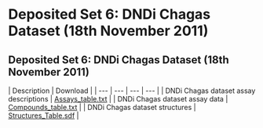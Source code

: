# Deposited Set 6: DNDi Chagas Dataset \(18th November 2011\)

## Deposited Set 6: DNDi Chagas Dataset \(18th November 2011\)

| Description | Download |
| --- | --- | --- | --- |
| DNDi Chagas dataset assay descriptions | [Assays\_table.txt](ftp://ftp.ebi.ac.uk/pub/databases/chembl/ChEMBLNTD/set6_dndi_chagas/Assays_table.txt) |
| DNDi Chagas dataset assay data | [Compounds\_table.txt](ftp://ftp.ebi.ac.uk/pub/databases/chembl/ChEMBLNTD/set6_dndi_chagas/Compounds_table.txt) |
| DNDi Chagas dataset structures | [Structures\_Table.sdf](ftp://ftp.ebi.ac.uk/pub/databases/chembl/ChEMBLNTD/set6_dndi_chagas/Structures_Table.sdf) |

